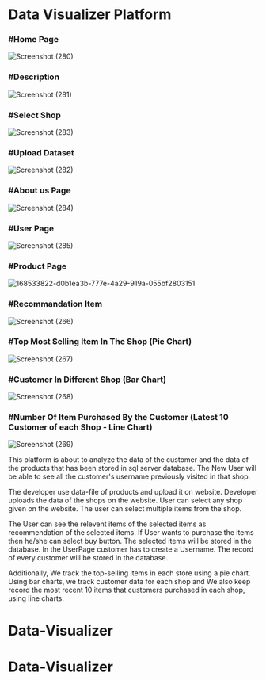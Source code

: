 <h1> Data Visualizer Platform </h1>

<h3> #Home Page </h3>

![Screenshot (280)](https://user-images.githubusercontent.com/102823769/176621256-01dc5618-4afc-437e-b91d-9151f3b9b65c.png)

<h3> #Description </h3>

![Screenshot (281)](https://user-images.githubusercontent.com/102823769/176621504-1b9e74c1-7623-4f38-a3cc-368f60987b52.png)

<h3> #Select Shop </h3>

![Screenshot (283)](https://user-images.githubusercontent.com/102823769/176621768-90b2cbcc-72b3-41ab-8b1f-28965e7cc2be.png)

<h3> #Upload Dataset </h3>

![Screenshot (282)](https://user-images.githubusercontent.com/102823769/176622338-37cbdc56-d604-4580-a3cb-902c0f244469.png)

<h3> #About us Page </h3>

![Screenshot (284)](https://user-images.githubusercontent.com/102823769/176622559-2543a47c-b6bf-406e-adf3-cd7490505d81.png)

<h3> #User Page </h3>

![Screenshot (285)](https://user-images.githubusercontent.com/102823769/176630415-a5d85b7b-7d8e-4333-b4e8-1b75e8aa17d5.png)

<h3> #Product Page </h3>

![168533822-d0b1ea3b-777e-4a29-919a-055bf2803151](https://user-images.githubusercontent.com/102823769/176631672-0e8e8604-4314-4dee-8d90-a55e6682b010.png)

<h3> #Recommandation Item </h3>

![Screenshot (266)](https://user-images.githubusercontent.com/102823769/176631124-0c9a7e52-11bc-4c29-9d7e-42eb15a83ad9.png)

<h3> #Top Most Selling Item In The Shop (Pie Chart) </h3>

![Screenshot (267)](https://user-images.githubusercontent.com/102823769/176632278-587d8093-30cf-4998-9fcd-6419552b26da.png)

<h3> #Customer In Different Shop (Bar Chart) </h3>

![Screenshot (268)](https://user-images.githubusercontent.com/102823769/176632409-83f81c68-9292-4c84-accb-9cb1fefe01f5.png)

<h3> #Number Of Item Purchased By the Customer (Latest 10 Customer of each Shop - Line Chart) </h3>

![Screenshot (269)](https://user-images.githubusercontent.com/102823769/176632546-f59f91bb-43ef-42d2-ac2c-4722cd92ef2a.png)

This platform is about to analyze the data of the customer and the data of the products that has been stored in sql server database. The New User will be able to see all the customer's username previously visited in that shop.


The developer use data-file of products and upload it on website. Developer uploads the data of the shops on the website. User can select any shop given on the website. The user can select multiple items from the shop.


The User can see the relevent items of the selected items as recommendation of the selected items. If User wants to purchase the items then he/she can select buy button. The selected items will be stored in the database. In the UserPage customer has to create a Username. The record of every customer will be stored in the database.

Additionally, We track the top-selling items in each store using a pie chart. Using bar charts, we track customer data for each shop and We also keep record the most recent 10 items that customers purchased in each shop, using line charts.




# Data-Visualizer
# Data-Visualizer
